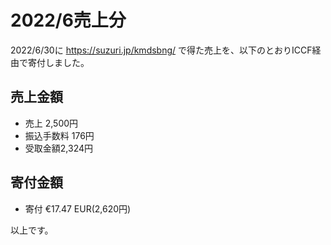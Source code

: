# 2022/6売上分

2022/6/30に https://suzuri.jp/kmdsbng/ で得た売上を、以下のとおりICCF経由で寄付しました。


## 売上金額
* 売上 2,500円
* 振込手数料 176円
* 受取金額2,324円

## 寄付金額

* 寄付 €17.47 EUR(2,620円)


以上です。
